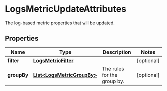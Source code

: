 # LogsMetricUpdateAttributes

The log-based metric properties that will be updated.

## Properties

| Name        | Type                                                      | Description                 | Notes      |
| ----------- | --------------------------------------------------------- | --------------------------- | ---------- |
| **filter**  | [**LogsMetricFilter**](LogsMetricFilter.md)               |                             | [optional] |
| **groupBy** | [**List&lt;LogsMetricGroupBy&gt;**](LogsMetricGroupBy.md) | The rules for the group by. | [optional] |
